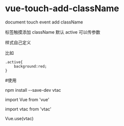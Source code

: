 # vue-touch-add-className

document touch event add className

标签触摸添加 className 默认 active 可以传参数

样式自己定义

比如

```
.active{
	background:red;
}
```


#使用

npm install --save-dev vtac

import Vue from 'vue'

import vtac from 'vtac'

Vue.use(vtac)